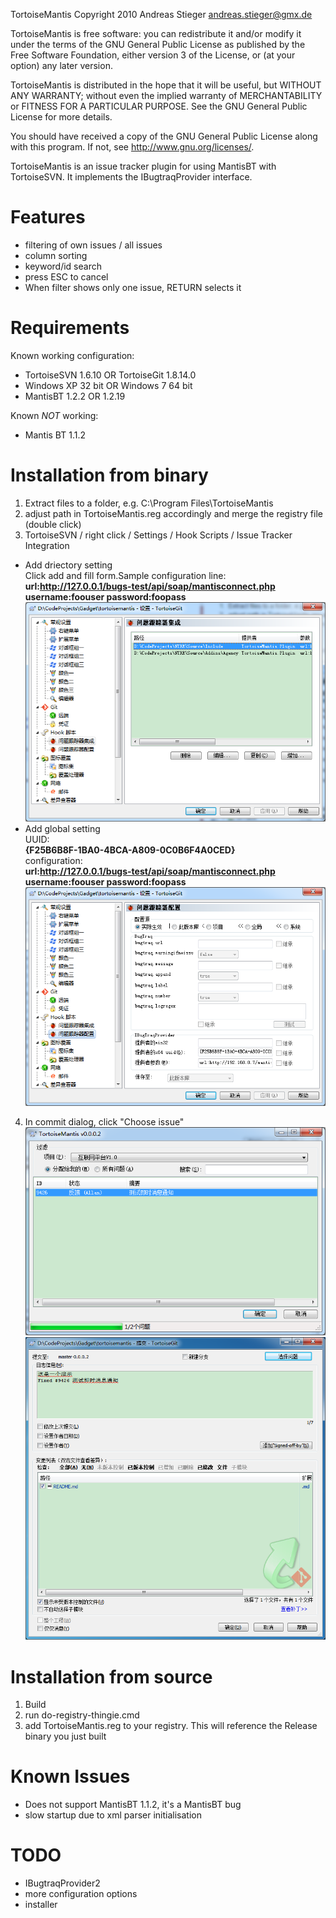 TortoiseMantis Copyright 2010 Andreas Stieger <andreas.stieger@gmx.de>

TortoiseMantis is free software: you can redistribute it and/or modify
it under the terms of the GNU General Public License as published by
the Free Software Foundation, either version 3 of the License, or
(at your option) any later version.

TortoiseMantis is distributed in the hope that it will be useful,
but WITHOUT ANY WARRANTY; without even the implied warranty of
MERCHANTABILITY or FITNESS FOR A PARTICULAR PURPOSE.  See the
GNU General Public License for more details.

You should have received a copy of the GNU General Public License
along with this program.  If not, see <http://www.gnu.org/licenses/>.


TortoiseMantis is an issue tracker plugin for using MantisBT with TortoiseSVN. It implements the IBugtraqProvider interface. 


Features
========

* filtering of own issues / all issues
* column sorting
* keyword/id search
* press ESC to cancel
* When filter shows only one issue, RETURN selects it

Requirements
============

Known working configuration:
* TortoiseSVN 1.6.10 OR TortoiseGit 1.8.14.0
* Windows XP 32 bit OR Windows 7 64 bit
* MantisBT 1.2.2 OR 1.2.19

Known *NOT* working:
* Mantis BT 1.1.2

Installation from binary
========================

1. Extract files to a folder, e.g. C:\Program Files\TortoiseMantis  
2. adjust path in TortoiseMantis.reg accordingly and merge the registry file (double click)  
3. TortoiseSVN / right click / Settings / Hook Scripts / Issue Tracker Integration  
  - Add driectory setting  
 Click add and fill form.Sample configuration line:  
**url:http://127.0.0.1/bugs-test/api/soap/mantisconnect.php username:foouser password:foopass**  
![fileSetting](fileSetting.png)  
  - Add global setting    
UUID:  
**{F25B6B8F-1BA0-4BCA-A809-0C0B6F4A0CED}**  
configuration:  
**url:http://127.0.0.1/bugs-test/api/soap/mantisconnect.php username:foouser password:foopass**  
![global setting](setting.png)  
4. In commit dialog, click "Choose issue"  
![global setting](commit.png)
![global setting](commit2.png)

Installation from source
========================

1. Build
2. run do-registry-thingie.cmd
3. add TortoiseMantis.reg to your registry. This will reference the Release binary you just built

Known Issues
============

* Does not support MantisBT 1.1.2, it's a MantisBT bug
* slow startup due to xml parser initialisation

TODO
====

* IBugtraqProvider2
* more configuration options
* installer